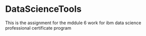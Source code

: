 # DataScienceTools
This is the assignment for the mddule 6 work for ibm data science professional certificate program
